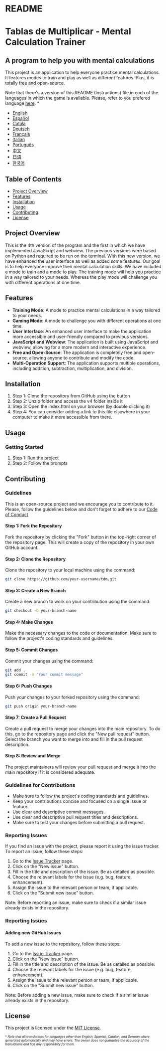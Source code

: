 # README

Tablas de Multiplicar - Mental Calculation Trainer
================

A program to help you with mental calculations
-------------------

This project is an application to help everyone practice mental calculations. It features modes to train and play as well as different features. Plus, it is totally free and open-source.

Note that there's a version of this README (Instructions) file in each of the languages in which the game is available. Please, refer to you prefered language [here](/READMEs/). *

* [English](/READMEs/ENGLISH.md)
* [Español](/READMEs/SPANISH.md)
* [Català](/READMEs/CATALA.md)
* [Deutsch](/READMEs/DEUTSCH.md)
* [Français](/READMEs/FRANCAIS.md)
* [Italian](/READMEs/ITALIAN.md)
* [Português](/READMEs/PORTUGUES.md)
* [中文](/READMEs/chinese.md)
* [日语](/READMEs/japanese.md)
* [한국어](/READMEs/korean.md)


Table of Contents
-----------------

* [Project Overview](#project-overview)
* [Features](#features)
* [Installation](#installation)
* [Usage](#usage)
* [Contributing](#contributing)
* [License](#license)

Project Overview
----------------

This is the 4th version of the program and the first in which we have implemented JavaScript and webview. The previous versions were based on Python and required to be run on the terminal. With this new version, we have enhanced the user interface as well as added some features. Our goal is to help everyone improve their mental calculation skills. We have included a mode to train and a mode to play. The training mode will help you practice in a way tailored to your needs. Whereas the play mode will challenge you with different operations at one time.

Features
--------
* **Training Mode**: A mode to practice mental calculations in a way tailored to your needs.
* **Gaming Mode**: A mode to challenge you with different operations at one time.
* **User Interface**: An enhanced user interface to make the application more accessible and user-friendly compared to previous versions.
* **JavaScript and Webview**: The application is built using JavaScript and webview, allowing for a more modern and interactive experience.
* **Free and Open-Source**: The application is completely free and open-source, allowing anyone to contribute and modify the code.
* **Multi-Operation Support**: The application supports multiple operations, including addition, subtraction, multiplication, and division.
<!-- * **Customizable Difficulty**: The application allows users to customize the difficulty level of the calculations, making it suitable for users of all ages and skill levels. -->
<!-- * **Score Tracking**: The application tracks the user's score and progress, providing a sense of accomplishment and motivation to improve. -->

Installation
------------

1. Step 1: Clone the repository from GitHub using the button
2. Step 2: Unzip folder and access the v4 folder inside it
3. Step 3: Open the index.html on your browser (by double clicking it)
4. Step 4: You can consider adding a link to this file elsewhere in your computer to make it more accessible from there.

Usage
-----

### Getting Started

1. Step 1: Run the project
2. Step 2: Follow the prompts

Contributing
------------

### Guidelines

This is an open-source project and we encourage you to contribute to it. Please, follow the guidelines below and don't forget to adhere to our [Code of Conduct](https://github.com/TdM/blob/main/CODE_OF_CONDUCT.md)

#### Step 1: Fork the Repository

Fork the repository by clicking the "Fork" button in the top-right corner of the repository page. This will create a copy of the repository in your own GitHub account.

#### Step 2: Clone the Repository

Clone the repository to your local machine using the command:

```bash
git clone https://github.com/your-username/tdm.git
```

#### Step 3: Create a New Branch

Create a new branch to work on your contribution using the command:

```bash
git checkout -b your-branch-name
```

#### Step 4: Make Changes

Make the necessary changes to the code or documentation. Make sure to follow the project's coding standards and guidelines.

#### Step 5: Commit Changes

Commit your changes using the command:

```bash
git add .
git commit -m "Your commit message"
```

#### Step 6: Push Changes

Push your changes to your forked repository using the command:

```bash
git push origin your-branch-name
```

#### Step 7: Create a Pull Request

Create a pull request to merge your changes into the main repository. To do this, go to the repository page and click the "New pull request" button. Select the branch you want to merge into and fill in the pull request description.

#### Step 8: Review and Merge

The project maintainers will review your pull request and merge it into the main repository if it is considered adequate.

### Guidelines for Contributions

* Make sure to follow the project's coding standards and guidelines.
* Keep your contributions concise and focused on a single issue or feature.
* Use clear and descriptive commit messages.
* Use clear and descriptive pull request titles and descriptions.
* Make sure to test your changes before submitting a pull request.

### Reporting Issues

If you find an issue with the project, please report it using the issue tracker. To report an issue, follow these steps:

1. Go to the [Issue Tracker](https://github.com/joanalnu/tdm/issues) page.
2. Click on the "New issue" button.
3. Fill in the title and description of the issue. Be as detailed as possible.
4. Choose the relevant labels for the issue (e.g. bug, feature, enhancement).
5. Assign the issue to the relevant person or team, if applicable.
6. Click on the "Submit new issue" button.

Note: Before reporting an issue, make sure to check if a similar issue already exists in the repository.

### Reporting Issues
#### Adding new GitHub Issues

To add a new issue to the repository, follow these steps:

1. Go to the [Issue Tracker](https://github.com/joanalnu/tdm/issues) page.
2. Click on the "New issue" button.
3. Fill in the title and description of the issue. Be as detailed as possible.
4. Choose the relevant labels for the issue (e.g. bug, feature, enhancement).
5. Assign the issue to the relevant person or team, if applicable.
6. Click on the "Submit new issue" button.

Note: Before adding a new issue, make sure to check if a similar issue already exists in the repository.

License
-------

This project is licensed under the [MIT License](https://github.com/joanalnu/tdm/blob/main/LICENSE.md).


<font size="1">* *Note that all translations for languages other than English, Spanish, Catalan, and German where generated automatically and may have errors. The owner does not guarantee the accuracy of the translations and has any responsibity for them.* </font>  </body>
